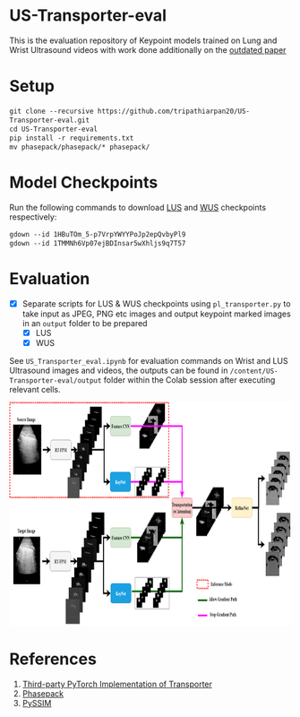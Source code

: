 # US-Transporter-eval

This is the evaluation repository of Keypoint models trained on Lung and Wrist Ultrasound videos with work done additionally on the [outdated paper](https://arxiv.org/pdf/2106.05929.pdf "arXiv link")

# Setup  
```
git clone --recursive https://github.com/tripathiarpan20/US-Transporter-eval.git
cd US-Transporter-eval
pip install -r requirements.txt
mv phasepack/phasepack/* phasepack/
```

# Model Checkpoints

Run the following commands to download [LUS](https://drive.google.com/file/d/1HBuTOm_5-p7VrpYWYYPoJp2epQvbyPl9/view) and [WUS](https://drive.google.com/file/d/1TMMNh6Vp07ejBDInsar5wXhljs9q7T57/view) checkpoints respectively:

```
gdown --id 1HBuTOm_5-p7VrpYWYYPoJp2epQvbyPl9
gdown --id 1TMMNh6Vp07ejBDInsar5wXhljs9q7T57
```

# Evaluation

- [X] Separate scripts for LUS & WUS checkpoints using `pl_transporter.py` to take input as JPEG, PNG etc images and output keypoint marked images in an `output` folder to be prepared
  - [X] LUS
  - [X] WUS  

See `US_Transporter_eval.ipynb` for evaluation commands on Wrist and LUS Ultrasound images and videos, the outputs can be found in `/content/US-Transporter-eval/output` folder within the Colab session after executing relevant cells.

<img src="Fig1_FullApproach.png" alt="Transporter" style="height:400px ; width:900px;"/>

# References  

1. [Third-party PyTorch Implementation of Transporter](https://github.com/ethanluoyc/transporter-pytorch)
2. [Phasepack](https://github.com/alimuldal/phasepack/tree/a7eaf26f4bd91b6cb7e3ac6cb93e9fd1c645e8de)
3. [PySSIM](https://github.com/jterrace/pyssim/tree/ff9bd90c3eb7525013ad46babf66b7cc78391e89)
